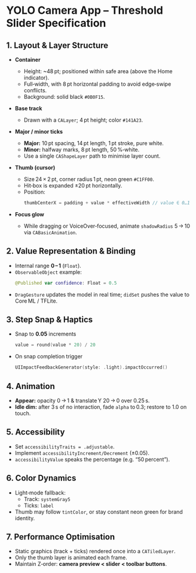 # YOLO Camera App – Threshold Slider Specification

## 1. Layout & Layer Structure
- **Container**
  - Height: ~48 pt; positioned within safe area (above the Home indicator).
  - Full‑width, with 8 pt horizontal padding to avoid edge‑swipe conflicts.
  - Background: solid black `#0B0F15`.

- **Base track**
  - Drawn with a `CALayer`; 4 pt height; color `#141A23`.

- **Major / minor ticks**
  - **Major:** 10 pt spacing, 14 pt length, 1 pt stroke, pure white.
  - **Minor:** halfway marks, 8 pt length, 50 %‑white.
  - Use a single `CAShapeLayer` path to minimise layer count.

- **Thumb (cursor)**
  - Size 24 × 2 pt, corner radius 1 pt, neon green `#C1FF00`.
  - Hit‑box is expanded ±20 pt horizontally.
  - Position:  
    ```swift
    thumbCenterX = padding + value * effectiveWidth // value ∈ 0…1
    ```
- **Focus glow**
  - While dragging or VoiceOver‑focused, animate `shadowRadius` 5 → 10 via `CABasicAnimation`.

## 2. Value Representation & Binding
- Internal range **0 – 1** (`Float`).
- `ObservableObject` example:
  ```swift
  @Published var confidence: Float = 0.5
  ```
- `DragGesture` updates the model in real time; `didSet` pushes the value to Core ML / TFLite.

## 3. Step Snap & Haptics
- Snap to **0.05** increments  
  ```swift
  value = round(value * 20) / 20
  ```
- On snap completion trigger  
  ```swift
  UIImpactFeedbackGenerator(style: .light).impactOccurred()
  ```

## 4. Animation
- **Appear:** opacity 0 → 1 & translate Y 20 → 0 over 0.25 s.
- **Idle dim:** after 3 s of no interaction, fade `alpha` to 0.3; restore to 1.0 on touch.

## 5. Accessibility
- Set `accessibilityTraits = .adjustable`.
- Implement `accessibilityIncrement/Decrement` (±0.05).
- `accessibilityValue` speaks the percentage (e.g. “50 percent”).

## 6. Color Dynamics
- Light‑mode fallback:
  - Track: `systemGray5`
  - Ticks: `label`
- Thumb may follow `tintColor`, or stay constant neon green for brand identity.

## 7. Performance Optimisation
- Static graphics (track + ticks) rendered once into a `CATiledLayer`.
- Only the thumb layer is animated each frame.
- Maintain Z‑order: **camera preview < slider < toolbar buttons**.
